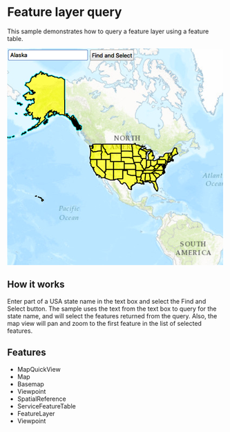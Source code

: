 # Feature layer query

This sample demonstrates how to query a feature layer using a feature table.

![](screenshot.png)

## How it works

Enter part of a USA state name in the text box and select the Find and Select button. The sample uses the text from the text box to query for the state name, and will select the features returned from the query. Also, the map view will pan and zoom to the first feature in the list of selected features.


## Features
- MapQuickView
- Map
- Basemap
- Viewpoint
- SpatialReference
- ServiceFeatureTable
- FeatureLayer
- Viewpoint
